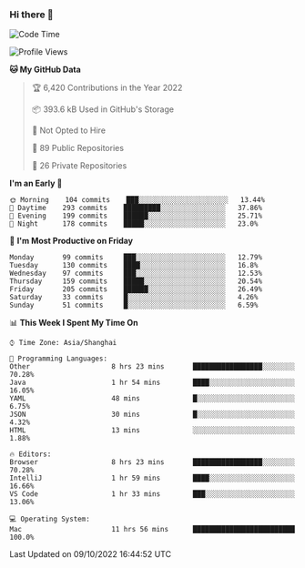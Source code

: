 ### Hi there 👋

<!--
**qbosen/qbosen** is a ✨ _special_ ✨ repository because its `README.md` (this file) appears on your GitHub profile.

Here are some ideas to get you started:

- 🔭 I’m currently working on ...
- 🌱 I’m currently learning ...
- 👯 I’m looking to collaborate on ...
- 🤔 I’m looking for help with ...
- 💬 Ask me about ...
- 📫 How to reach me: ...
- 😄 Pronouns: ...
- ⚡ Fun fact: ...
-->

<!--START_SECTION:waka-->
![Code Time](http://img.shields.io/badge/Code%20Time-1%2C034%20hrs%2043%20mins-blue)

![Profile Views](http://img.shields.io/badge/Profile%20Views-4-blue)

**🐱 My GitHub Data** 

> 🏆 6,420 Contributions in the Year 2022
 > 
> 📦 393.6 kB Used in GitHub's Storage 
 > 
> 🚫 Not Opted to Hire
 > 
> 📜 89 Public Repositories 
 > 
> 🔑 26 Private Repositories  
 > 
**I'm an Early 🐤** 

```text
🌞 Morning    104 commits    ███░░░░░░░░░░░░░░░░░░░░░░   13.44% 
🌆 Daytime    293 commits    █████████░░░░░░░░░░░░░░░░   37.86% 
🌃 Evening    199 commits    ██████░░░░░░░░░░░░░░░░░░░   25.71% 
🌙 Night      178 commits    █████░░░░░░░░░░░░░░░░░░░░   23.0%

```
📅 **I'm Most Productive on Friday** 

```text
Monday       99 commits     ███░░░░░░░░░░░░░░░░░░░░░░   12.79% 
Tuesday      130 commits    ████░░░░░░░░░░░░░░░░░░░░░   16.8% 
Wednesday    97 commits     ███░░░░░░░░░░░░░░░░░░░░░░   12.53% 
Thursday     159 commits    █████░░░░░░░░░░░░░░░░░░░░   20.54% 
Friday       205 commits    ██████░░░░░░░░░░░░░░░░░░░   26.49% 
Saturday     33 commits     █░░░░░░░░░░░░░░░░░░░░░░░░   4.26% 
Sunday       51 commits     █░░░░░░░░░░░░░░░░░░░░░░░░   6.59%

```


📊 **This Week I Spent My Time On** 

```text
⌚︎ Time Zone: Asia/Shanghai

💬 Programming Languages: 
Other                    8 hrs 23 mins       █████████████████░░░░░░░░   70.28% 
Java                     1 hr 54 mins        ████░░░░░░░░░░░░░░░░░░░░░   16.05% 
YAML                     48 mins             █░░░░░░░░░░░░░░░░░░░░░░░░   6.75% 
JSON                     30 mins             █░░░░░░░░░░░░░░░░░░░░░░░░   4.32% 
HTML                     13 mins             ░░░░░░░░░░░░░░░░░░░░░░░░░   1.88%

🔥 Editors: 
Browser                  8 hrs 23 mins       █████████████████░░░░░░░░   70.28% 
IntelliJ                 1 hr 59 mins        ████░░░░░░░░░░░░░░░░░░░░░   16.66% 
VS Code                  1 hr 33 mins        ███░░░░░░░░░░░░░░░░░░░░░░   13.06%

💻 Operating System: 
Mac                      11 hrs 56 mins      █████████████████████████   100.0%

```


 Last Updated on 09/10/2022 16:44:52 UTC
<!--END_SECTION:waka-->
